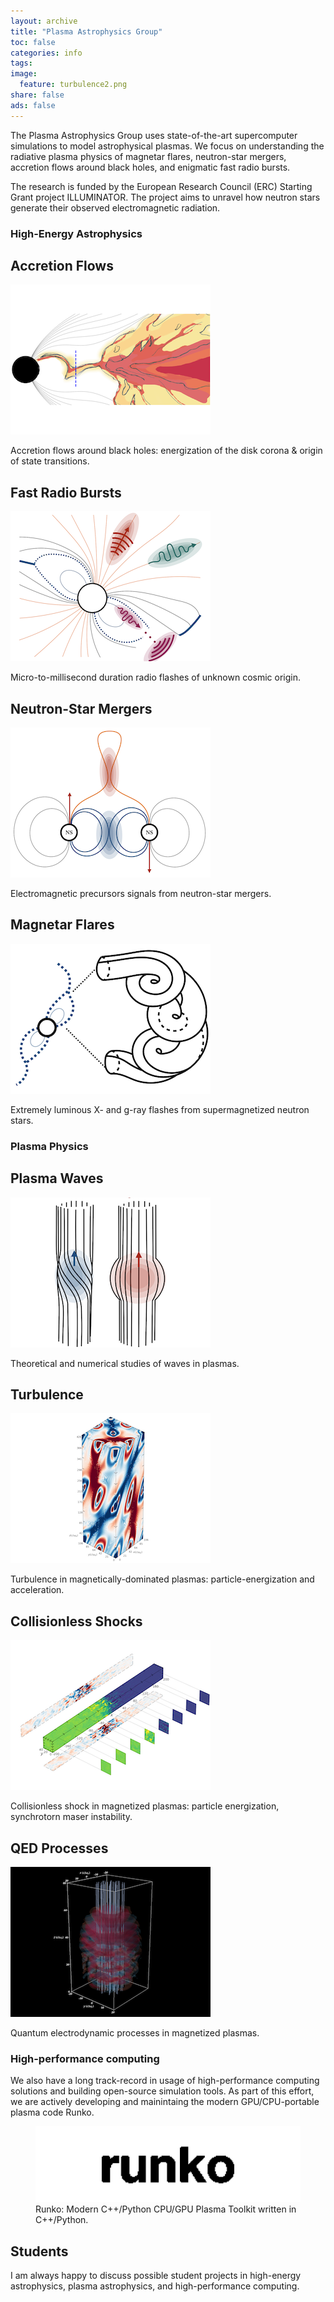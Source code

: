```yaml
---
layout: archive
title: "Plasma Astrophysics Group"
toc: false
categories: info
tags: 
image:
  feature: turbulence2.png
share: false
ads: false
---
```



The Plasma Astrophysics Group uses state-of-the-art supercomputer simulations to model astrophysical plasmas. We focus on understanding the radiative plasma physics of magnetar flares, neutron-star mergers, accretion flows around black holes, and enigmatic fast radio bursts.

The research is funded by the European Research Council (ERC) Starting Grant project ILLUMINATOR. The project aims to unravel how neutron stars generate their observed electromagnetic radiation.


### High-Energy Astrophysics

<div class="tiles">

<!--
<div class="tile">
  <h2 class="post-title">Pulsar Emission</h2>
  <p class="post-teaser"><img src="/images/astro_pulsar.png"></p>
  <p class="post-excerpt">Origin of radio emission from the magnetosphere of rotating neutron stars.</p>
</div><!-- /.tile -->



<div class="tile">
  <h2 class="post-title">Accretion Flows</h2>
  <p class="post-teaser"><img src="/images/astro_disks.png"></p>
  <p class="post-excerpt">Accretion flows around black holes: energization of the disk corona & origin of state transitions.</p>
</div><!-- /.tile -->

<div class="tile">
  <h2 class="post-title">Fast Radio Bursts</h2>
  <p class="post-teaser"><img src="/images/astro_frb.png"></p>
  <p class="post-excerpt">Micro-to-millisecond duration radio flashes of unknown cosmic origin.</p>
</div><!-- /.tile -->

<div class="tile">
  <h2 class="post-title">Neutron-Star Mergers</h2>
  <p class="post-teaser"><img src="/images/astro_merger.png"></p>
  <p class="post-excerpt">Electromagnetic precursors signals from neutron-star mergers.</p>
</div><!-- /.tile -->

<div class="tile">
  <h2 class="post-title">Magnetar Flares</h2>
  <p class="post-teaser"><img src="/images/astro_magnetars.png"></p>
  <p class="post-excerpt">Extremely luminous X- and g-ray flashes from supermagnetized neutron stars.</p>
</div><!-- /.tile -->

</div><!-- /.tiles -->


### Plasma Physics

<div class="tiles">

<div class="tile">
  <h2 class="post-title">Plasma Waves</h2>
  <p class="post-teaser"><img src="/images/plasma_waves2.png"></p>
  <p class="post-excerpt">Theoretical and numerical studies of waves in plasmas.</p>
</div><!-- /.tile -->

<div class="tile">
  <h2 class="post-title">Turbulence</h2>
  <p class="post-teaser"><img src="/images/plasma_turbulence.png"></p>
  <p class="post-excerpt">Turbulence in magnetically-dominated plasmas: particle-energization and acceleration.</p>
</div><!-- /.tile -->

<div class="tile">
  <h2 class="post-title">Collisionless Shocks</h2>
  <p class="post-teaser"><img src="/images/plasma_shocks.png"></p>
  <p class="post-excerpt">Collisionless shock in magnetized plasmas: particle energization, synchrotorn maser instability.</p>
</div><!-- /.tile -->

<div class="tile">
  <h2 class="post-title">QED Processes</h2>
  <p class="post-teaser"><img src="/images/plasma_qed.png"></p>
  <p class="post-excerpt">Quantum electrodynamic processes in magnetized plasmas.</p>
</div><!-- /.tile -->

</div><!-- /.tiles -->




### High-performance computing

We also have a long track-record in usage of high-performance computing solutions and building open-source simulation tools. As part of this effort, we are actively developing and mainintaing the modern GPU/CPU-portable plasma code Runko.

<figure>
	<a href="https://github.com/natj/runko"><img src="/images/runko_logo_gol.gif"></a>
	<figcaption>Runko: Modern C++/Python CPU/GPU Plasma Toolkit written in C++/Python.</figcaption>
</figure>



## Students 

I am always happy to discuss possible student projects in high-energy astrophysics, plasma astrophysics, and high-performance computing. 


